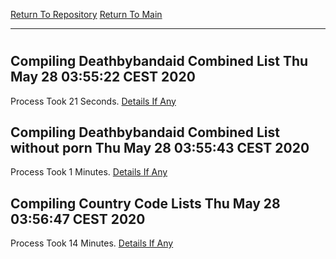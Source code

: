 [Return To Repository](https://github.com/bast69/piholeparser/)
[Return To Main](https://github.com/bast69/piholeparser/blob/master/RecentRunLogs/Mainlog.md)
____________________________________
# 
## Compiling Deathbybandaid Combined List Thu May 28 03:55:22 CEST 2020
Process Took 21 Seconds.
[Details If Any](https://github.com/bast69/piholeparser/blob/master/RecentRunLogs/TopLevelScripts/60-Writing-Additional-Lists/70-Compiling-Deathbybandaid-Combined-List.md)

## Compiling Deathbybandaid Combined List without porn Thu May 28 03:55:43 CEST 2020
Process Took 1 Minutes.
[Details If Any](https://github.com/bast69/piholeparser/blob/master/RecentRunLogs/TopLevelScripts/60-Writing-Additional-Lists/71-Compiling-Deathbybandaid-Combined-List-without-porn.md)

## Compiling Country Code Lists Thu May 28 03:56:47 CEST 2020
Process Took 14 Minutes.
[Details If Any](https://github.com/bast69/piholeparser/blob/master/RecentRunLogs/TopLevelScripts/60-Writing-Additional-Lists/75-Compiling-Country-Code-Lists.md)

